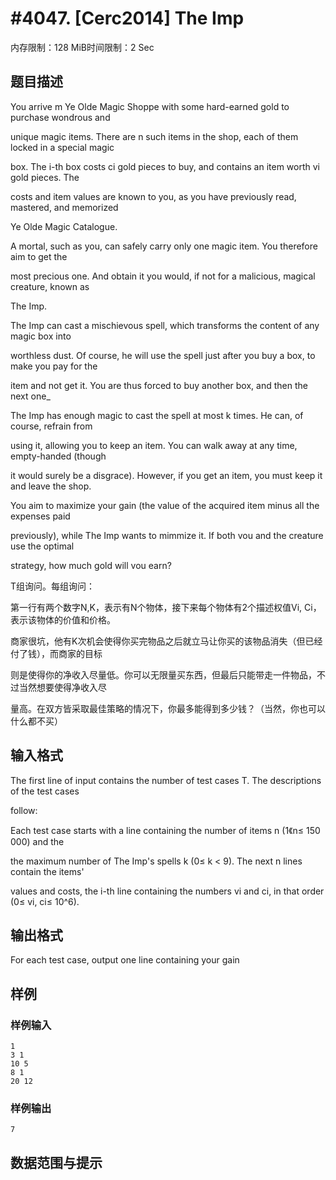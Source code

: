# #4047. [Cerc2014] The Imp

内存限制：128 MiB时间限制：2 Sec

## 题目描述

You arrive m Ye Olde Magic Shoppe with some hard-earned gold to purchase wondrous and 

unique magic items. There are n such items in the shop, each of them locked in a special magic 

box. The i-th box costs ci gold pieces to buy, and contains an item worth vi gold pieces. The 

costs and item values are known to you, as you have previously read, mastered, and memorized 

Ye Olde Magic Catalogue. 

A mortal, such as you, can safely carry only one magic item. You therefore aim to get the 

most precious one. And obtain it you would, if not for a malicious, magical creature, known as 

The Imp. 

The Imp can cast a mischievous spell, which transforms the content of any magic box into 

worthless dust. Of course, he will use the spell just after you buy a box, to make you pay for the 

item and not get it. You are thus forced to buy another box, and then the next one_ 

The Imp has enough magic to cast the spell at most k times. He can, of course, refrain from 

using it, allowing you to keep an item. You can walk away at any time, empty-handed (though 

it would surely be a disgrace). However, if you get an item, you must keep it and leave the shop. 

You aim to maximize your gain (the value of the acquired item minus all the expenses paid 

previously), while The Imp wants to mimmize it. If both vou and the creature use the optimal 

strategy, how much gold will vou earn? 

T组询问。每组询问： 

第一行有两个数字N,K，表示有N个物体，接下来每个物体有2个描述权值Vi, Ci，表示该物体的价值和价格。

商家很坑，他有K次机会使得你买完物品之后就立马让你买的该物品消失（但已经付了钱），而商家的目标

则是使得你的净收入尽量低。你可以无限量买东西，但最后只能带走一件物品，不过当然想要使得净收入尽

量高。在双方皆采取最佳策略的情况下，你最多能得到多少钱？（当然，你也可以什么都不买） 

## 输入格式

The first line of input contains the number of test cases T. The descriptions of the test cases 

follow: 

Each test case starts with a line containing the number of items n (1《n&le; 150 000) and the 

the maximum number of The Imp's spells k (0&le; k < 9). The next n lines contain the items' 

values and costs, the i-th line containing the numbers vi and ci, in that order (0&le; vi, ci&le; 10^6). 

## 输出格式

For each test case, output one line containing your gain

## 样例

### 样例输入

    
    1
    3 1
    10 5
    8 1
    20 12
    

### 样例输出

    
    7
    

## 数据范围与提示
